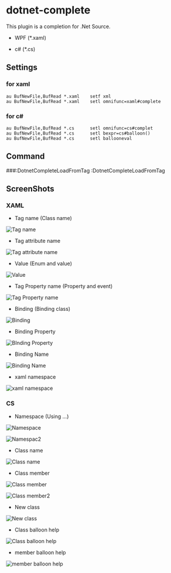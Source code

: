 dotnet-complete
===============
This plugin is a completion for .Net Source.

 - WPF (*.xaml)

 - c# (*.cs)

Settings
--------
### for xaml ###
    au BufNewFile,BufRead *.xaml    setf xml
    au BufNewFile,BufRead *.xaml    setl omnifunc=xaml#complete

### for c# ###
    au BufNewFile,BufRead *.cs      setl omnifunc=cs#complet
    au BufNewFile,BufRead *.cs      setl bexpr=cs#balloon()
    au BufNewFile,BufRead *.cs      setl ballooneval

Command
-------

###:DotnetCompleteLoadFromTag
    :DotnetCompleteLoadFromTag

ScreenShots
-----------

### XAML ###

* Tag name (Class name)

![Tag name](http://yuratomo.up.seesaa.net/image/dotnet1.PNG "Tag name")

* Tag attribute name

![Tag attribute name](http://yuratomo.up.seesaa.net/image/dotnet2.PNG "Tag attribute name")

* Value (Enum and value)

![Value](http://yuratomo.up.seesaa.net/image/dotnet3.PNG "Value")

* Tag Property name (Property and event)

![Tag Property name](http://yuratomo.up.seesaa.net/image/dotnet4.PNG, "Tag property name")

* Binding (Binding class)

![Binding](http://yuratomo.up.seesaa.net/image/dotnet5.PNG "Binding")

* Binding Property

![BInding Property](http://yuratomo.up.seesaa.net/image/dotnet6.PNG "Binding Property")


* Binding Name

![Binding Name](http://yuratomo.up.seesaa.net/image/dotnet7.PNG "Binding Name")


* xaml namespace

![xaml namespace](http://yuratomo.up.seesaa.net/image/dotnet8.PNG "xaml namespace")


### CS ###

* Namespace (Using ...)

![Namespace](http://yuratomo.up.seesaa.net/image/dotnet9.PNG "Namespace")

![Namespac2](http://yuratomo.up.seesaa.net/image/dotnet10.PNG "Namespace")

* Class name

![Class name](http://yuratomo.up.seesaa.net/image/dotnet11.PNG "Class Name")

* Class member

![Class member](http://yuratomo.up.seesaa.net/image/dotnet12.PNG "Class member")

![Class member2](http://yuratomo.up.seesaa.net/image/dotnet13.PNG "Class member2")

* New class

![New class](http://yuratomo.up.seesaa.net/image/dotnet14.PNG "New class")

* Class balloon help

![Class balloon help](http://yuratomo.up.seesaa.net/image/dotnet15.PNG "Class balloon help")

* member balloon help

![member balloon help](http://yuratomo.up.seesaa.net/image/dotnet16.PNG "member balloon help")



